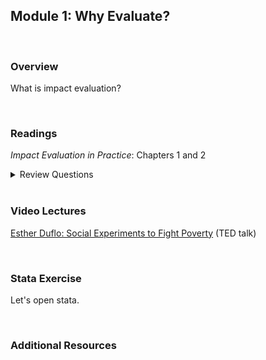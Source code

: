 ## Module 1: Why Evaluate?  

<br>

### Overview  
What is impact evaluation?  

<br>

### Readings
_Impact Evaluation in Practice_: Chapters 1 and 2  

<details><summary>Review Questions</summary>
  <br>
  <ol>
    <li>1. What were the objectives of Mexico's Progresa program? </li>
  <li>2. How did Progresa impact poor families? </li>
  </ol>
  3. How is impact evaluation different from other monitoring and evaluation activities? <br> 
  4. What is the difference between cost-benefit analysis and cost-effectiveness analysis? <br> 
  5. What are prospective evaluations, and how do they differ from retrospective evaluations? <br>
  6. According to the authors, why are prospective evaluations more likely to produce credible estimates of program impacts? <br>
  7. What is the difference between an efficacy study and an effectiveness study? <br>
  8. What were the inputs and outputs in the Piso Firme project in Mexico? <br>
  9. What is a theory of change, and when should it be developed? <br>
  10. What are the steps in a results chain?  <br>
  11. What does it mean for an outcome variable to be SMART? <br>
</details>

<br>

### Video Lectures  
[Esther Duflo:  Social Experiments to Fight Poverty](https://www.ted.com/talks/esther_duflo_social_experiments_to_fight_poverty?language=en) (TED talk)  

<br>

### Stata Exercise
Let's open stata.

<br>

### Additional Resources
